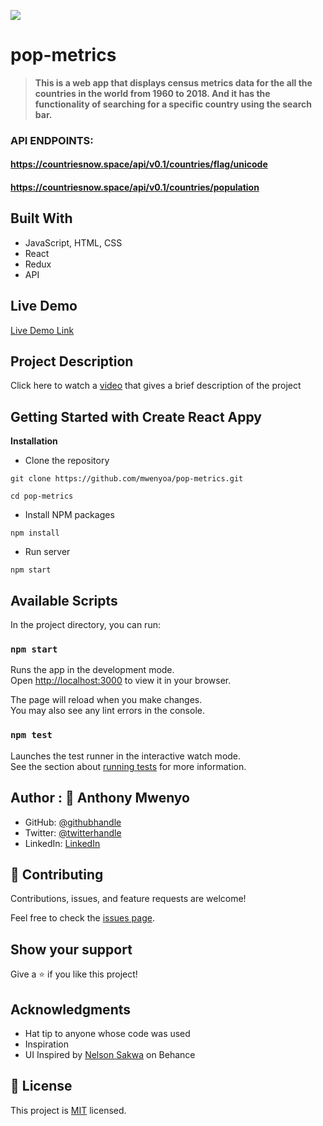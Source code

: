 
![](https://img.shields.io/badge/Microverse-blueviolet)

# pop-metrics

> **This is a web app that displays  census metrics data for the all the countries in the world from 1960 to 2018. And it has the functionality of searching for a specific country using  the search bar.**
### API ENDPOINTS:
#### https://countriesnow.space/api/v0.1/countries/flag/unicode
#### https://countriesnow.space/api/v0.1/countries/population

## Built With

- JavaScript, HTML, CSS
- React
- Redux
- API

## Live Demo

[Live Demo Link](https://extraordinary-faun-d23aa0.netlify.app)

## Project Description

Click here to watch a [video](https://www.loom.com/share/5a604551755441e89978a586b95d435b) that gives a brief description of the project

## Getting Started with Create React Appy

**Installation**
- Clone the repository
~~~
git clone https://github.com/mwenyoa/pop-metrics.git

cd pop-metrics
~~~
- Install NPM packages
~~~
npm install
~~~
- Run server
~~~
npm start
~~~
## Available Scripts

In the project directory, you can run:

### `npm start`

Runs the app in the development mode.\
Open [http://localhost:3000](http://localhost:3000) to view it in your browser.

The page will reload when you make changes.\
You may also see any lint errors in the console.

### `npm test`

Launches the test runner in the interactive watch mode.\
See the section about [running tests](https://facebook.github.io/create-react-app/docs/running-tests) for more information.

##   Author : 👤 **Anthony Mwenyo**

- GitHub: [@githubhandle](https://github.com/mwenyoa)
- Twitter: [@twitterhandle](https://twitter.com/anthony_mwenyo)
- LinkedIn: [LinkedIn](https://www.linkedin.com/in/anthony-mwenyo/)
## 🤝 Contributing

Contributions, issues, and feature requests are welcome!

Feel free to check the [issues page](../../issues/).

## Show your support

Give a ⭐️ if you like this project!

## Acknowledgments

- Hat tip to anyone whose code was used
- Inspiration
- UI Inspired by [Nelson Sakwa](https://www.behance.net/gallery/31579789/Ballhead-App-(Free-PSDs)) on Behance

## 📝 License

This project is [MIT](./MIT.md) licensed.
